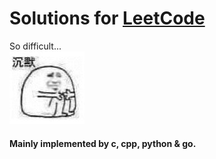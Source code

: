 # Solutions for [LeetCode](https://leetcode.com/problemset/all/)
So difficult...<br/>
![so difficut](./image/sad.jpg)

#### Mainly implemented by c, cpp, python & go.
